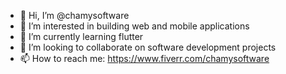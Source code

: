 - 👋 Hi, I’m @chamysoftware
- 👀 I’m interested in building web and mobile applications
- 🌱 I’m currently learning flutter
- 💞️ I’m looking to collaborate on software development projects
- 📫 How to reach me: https://www.fiverr.com/chamysoftware

<!---
chamysoftware/chamysoftware is a ✨ special ✨ repository because its `README.md` (this file) appears on your GitHub profile.
You can click the Preview link to take a look at your changes.
--->

